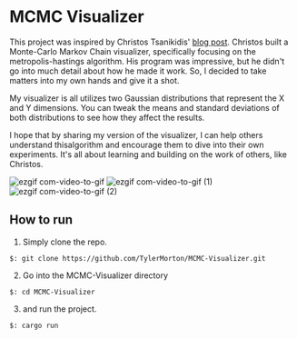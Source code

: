 # MCMC Visualizer
This project was inspired by Christos Tsanikidis' [blog post](https://tchristos.com/post/mcmc/). Christos built a Monte-Carlo Markov Chain visualizer, specifically focusing on the metropolis-hastings algorithm. His program was impressive, but he didn't go into much detail about how he made it work. So, I decided to take matters into my own hands and give it a shot.

My visualizer is all utilizes two Gaussian distributions that represent the X and Y dimensions. You can tweak the means and standard deviations of both distributions to see how they affect the results.

I hope that by sharing my version of the visualizer, I can help others understand thisalgorithm and encourage them to dive into their own experiments. It's all about learning and building on the work of others, like Christos.

![ezgif com-video-to-gif](https://github.com/TylerMorton/MCMC-Visualizer/assets/77142445/edf90a0f-84a3-411c-8de8-fabd29bb1e9c)
![ezgif com-video-to-gif (1)](https://github.com/TylerMorton/MCMC-Visualizer/assets/77142445/a389cbab-22b3-45a0-99c9-d2800391ac0e)
![ezgif com-video-to-gif (2)](https://github.com/TylerMorton/MCMC-Visualizer/assets/77142445/836c0764-8e65-4d81-939b-3a5bc44e5c44)

## How to run

1. Simply clone the repo.  

```$: git clone https://github.com/TylerMorton/MCMC-Visualizer.git``` 

2. Go into the MCMC-Visualizer directory  

```$: cd MCMC-Visualizer``` 

3. and run the project.  

```$: cargo run```
